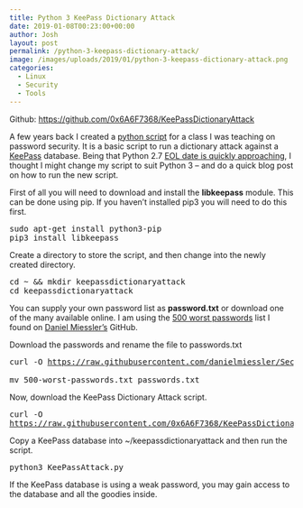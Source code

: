 ```yaml
---
title: Python 3 KeePass Dictionary Attack
date: 2019-01-08T00:23:00+00:00
author: Josh
layout: post
permalink: /python-3-keepass-dictionary-attack/
image: /images/uploads/2019/01/python-3-keepass-dictionary-attack.png
categories:
  - Linux
  - Security
  - Tools
---
```

Github: <a rel="noreferrer noopener" aria-label=" (opens in a new tab)" href="https://github.com/0x6A6F7368/KeePassDictionaryAttack" target="_blank">https://github.com/0x6A6F7368/KeePassDictionaryAttack</a>

A few years back I created a <a rel="noreferrer noopener" aria-label="python script (opens in a new tab)" href="https://joshdawes.com/keepass-dictionary-attack/" target="_blank">python script</a> for a class I was teaching on password security. It is a basic script to run a dictionary attack against a <a href="https://keepass.info" target="_blank" rel="noreferrer noopener" aria-label="KeePass (opens in a new tab)">KeePass</a> database. Being that Python 2.7 <a rel="noreferrer noopener" aria-label="EOL date is quickly approaching (opens in a new tab)" href="https://www.python.org/dev/peps/pep-0373/" target="_blank">EOL date is quickly approaching</a>, I thought I might change my script to suit Python 3 &#8211; and do a quick blog post on how to run the new script.

First of all you will need to download and install the **libkeepass** module. This can be done using pip. If you haven&#8217;t installed pip3 you will need to do this first.

<pre class="wp-block-preformatted">sudo apt-get install python3-pip<br />pip3 install libkeepass</pre>

Create a directory to store the script, and then change into the newly created directory.

<pre class="wp-block-preformatted">cd ~ && mkdir keepassdictionaryattack<br />cd keepassdictionaryattack</pre>

You can supply your own password list as **password.txt** or download one of the many available online. I am using the <a rel="noreferrer noopener" aria-label="500 worst passwords (opens in a new tab)" href="https://github.com/danielmiessler/SecLists/blob/master/Passwords/Common-Credentials/500-worst-passwords.txt" target="_blank">500 worst passwords</a> list I found on <a rel="noreferrer noopener" aria-label="Daniel Miessler (opens in a new tab)" href="https://danielmiessler.com/" target="_blank">Daniel Miessler&#8217;s</a> GitHub. 

Download the passwords and rename the file to passwords.txt

<pre class="wp-block-preformatted">curl -O <a href="https://raw.githubusercontent.com/danielmiessler/SecLists/master/Passwords/Common-Credentials/500-worst-passwords.txt">https://raw.githubusercontent.com/danielmiessler/SecLists/master/Passwords/Common-Credentials/500-worst-passwords.txt</a><br /><br />mv 500-worst-passwords.txt passwords.txt</pre>

Now, download the KeePass Dictionary Attack script.

<pre class="wp-block-preformatted">curl -O
<a href="https://raw.githubusercontent.com/0x6A6F7368/KeePassDictionaryAttack/master/KeePassAttack.py">https://raw.githubusercontent.com/0x6A6F7368/KeePassDictionaryAttack/master/KeePassAttack.py</a></pre>

Copy a KeePass database into ~/keepassdictionaryattack and then run the script.

<pre class="wp-block-preformatted">python3 KeePassAttack.py</pre>

If the KeePass database is using a weak password, you may gain access to the database and all the goodies inside.